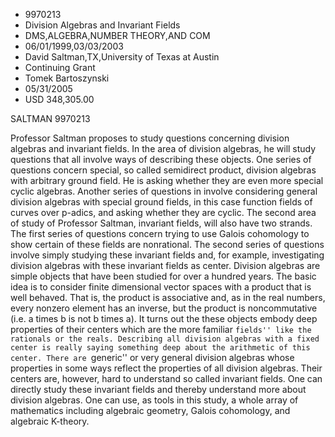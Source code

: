 
* 9970213
* Division Algebras and Invariant Fields
* DMS,ALGEBRA,NUMBER THEORY,AND COM
* 06/01/1999,03/03/2003
* David Saltman,TX,University of Texas at Austin
* Continuing Grant
* Tomek Bartoszynski
* 05/31/2005
* USD 348,305.00

SALTMAN 9970213

Professor Saltman proposes to study questions concerning division algebras and
invariant fields. In the area of division algebras, he will study questions that
all involve ways of describing these objects. One series of questions concern
special, so called semidirect product, division algebras with arbitrary ground
field. He is asking whether they are even more special cyclic algebras. Another
series of questions in involve considering general division algebras with
special ground fields, in this case function fields of curves over p-adics, and
asking whether they are cyclic. The second area of study of Professor Saltman,
invariant fields, will also have two strands. The first series of questions
concern trying to use Galois cohomology to show certain of these fields are
nonrational. The second series of questions involve simply studying these
invariant fields and, for example, investigating division algebras with these
invariant fields as center. Division algebras are simple objects that have been
studied for over a hundred years. The basic idea is to consider finite
dimensional vector spaces with a product that is well behaved. That is, the
product is associative and, as in the real numbers, every nonzero element has an
inverse, but the product is noncommutative (i.e. a times b is not b times a). It
turns out the these objects embody deep properties of their centers which are
the more familiar ``fields'' like the rationals or the reals. Describing all
division algebras with a fixed center is really saying something deep about the
arithmetic of this center. There are ``generic'' or very general division
algebras whose properties in some ways reflect the properties of all division
algebras. Their centers are, however, hard to understand so called invariant
fields. One can directly study these invariant fields and thereby understand
more about division algebras. One can use, as tools in this study, a whole array
of mathematics including algebraic geometry, Galois cohomology, and algebraic
K-theory.
